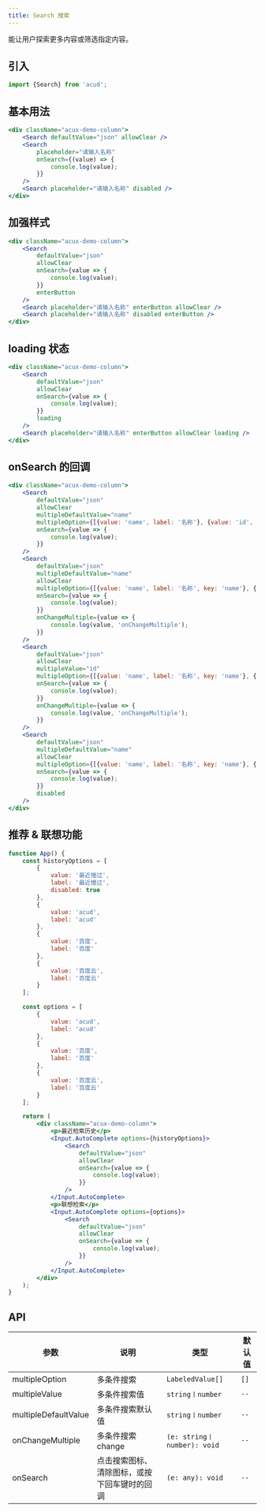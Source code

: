 ```yaml
---
title: Search 搜索
---
```


能让用户探索更多内容或筛选指定内容。

## 引入

```js
import {Search} from 'acud';
```

## 基本用法

```jsx live fffx
<div className="acux-demo-column">
    <Search defaultValue="json" allowClear />
    <Search
        placeholder="请输入名称"
        onSearch={(value) => {
            console.log(value);
        }}
    />
    <Search placeholder="请输入名称" disabled />
</div>
```

## 加强样式

```jsx live fffx
<div className="acux-demo-column">
    <Search
        defaultValue="json"
        allowClear
        onSearch={value => {
            console.log(value);
        }}
        enterButton
    />
    <Search placeholder="请输入名称" enterButton allowClear />
    <Search placeholder="请输入名称" disabled enterButton />
</div>
```

## loading 状态

```jsx live fff
<div className="acux-demo-column">
    <Search
        defaultValue="json"
        allowClear
        onSearch={value => {
            console.log(value);
        }}
        loading
    />
    <Search placeholder="请输入名称" enterButton allowClear loading />
</div>
```

## onSearch 的回调

```jsx live fff
<div className="acux-demo-column">
    <Search
        defaultValue="json"
        allowClear
        multipleDefaultValue="name"
        multipleOption={[{value: 'name', label: '名称'}, {value: 'id', label: 'ID'}]}
        onSearch={value => {
            console.log(value);
        }}
    />
    <Search
        defaultValue="json"
        multipleDefaultValue="name"
        allowClear
        multipleOption={[{value: 'name', label: '名称', key: 'name'}, {value: 'id', label: 'ID', key: 'id'}]}
        onSearch={value => {
            console.log(value);
        }}
        onChangeMultiple={value => {
            console.log(value, 'onChangeMultiple');
        }}
    />
    <Search
        defaultValue="json"
        allowClear
        multipleValue="id"
        multipleOption={[{value: 'name', label: '名称', key: 'name'}, {value: 'id', label: 'ID', key: 'id'}]}
        onSearch={value => {
            console.log(value);
        }}
        onChangeMultiple={value => {
            console.log(value, 'onChangeMultiple');
        }}
    />
    <Search
        defaultValue="json"
        multipleDefaultValue="name"
        allowClear
        multipleOption={[{value: 'name', label: '名称', key: 'name'}, {value: 'id', label: 'ID', key: 'id'}]}
        onSearch={value => {
            console.log(value);
        }}
        disabled
    />
</div>
```

## 推荐 & 联想功能

```jsx live fff
function App() {
    const historyOptions = [
        {
            value: '最近搜过',
            label: '最近搜过',
            disabled: true
        },
        {
            value: 'acud',
            label: 'acud'
        },
        {
            value: '百度',
            label: '百度'
        },
        {
            value: '百度云',
            label: '百度云'
        }
    ];

    const options = [
        {
            value: 'acud',
            label: 'acud'
        },
        {
            value: '百度',
            label: '百度'
        },
        {
            value: '百度云',
            label: '百度云'
        }
    ];

    return (
        <div className="acux-demo-column">
            <p>最近检索历史</p>
            <Input.AutoComplete options={historyOptions}>
                <Search
                    defaultValue="json"
                    allowClear
                    onSearch={value => {
                        console.log(value);
                    }}
                />
            </Input.AutoComplete>
            <p>联想检索</p>
            <Input.AutoComplete options={options}>
                <Search
                    defaultValue="json"
                    allowClear
                    onSearch={value => {
                        console.log(value);
                    }}
                />
            </Input.AutoComplete>
        </div>
    );
}
```

## API

| 参数                 | 说明                                         | 类型                        | 默认值 |
| -------------------- | -------------------------------------------- | --------------------------- | ------ |
| multipleOption       | 多条件搜索                                   | `LabeledValue[]`            | `[]`   |
| multipleValue        | 多条件搜索值                                 | `string〡number`            | `--`   |
| multipleDefaultValue | 多条件搜索默认值                             | `string〡number`            | `--`   |
| onChangeMultiple     | 多条件搜索 change                            | `(e: string〡number): void` | `--`   |
| onSearch             | 点击搜索图标、清除图标，或按下回车键时的回调 | `(e: any): void`            | `--`   |
